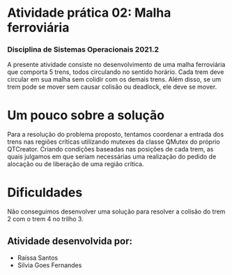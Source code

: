 
# Atividade prática 02:  Malha ferroviária  
### Disciplina de Sistemas Operacionais 2021.2
A presente atividade consiste no desenvolvimento de uma malha ferroviária que comporta 5 trens, todos circulando no sentido horário. Cada trem deve circular em sua malha sem colidir com os demais trens. Além disso, se um trem pode se mover sem causar colisão ou deadlock, ele deve se mover.
## 

# Um pouco sobre a solução
Para a resolução do problema proposto, tentamos coordenar a entrada dos trens nas regiões críticas utilizando mutexes da classe QMutex do próprio QTCreator. Criando condições baseadas nas posições de cada trem, as quais julgamos em que seriam necessárias uma realização do pedido de alocação ou de liberação de uma região crítica.
## 

# Dificuldades
Não conseguimos desenvolver uma solução para resolver a colisão do trem 2 com o trem 4 no trilho 3.
##

## Atividade desenvolvida por:
- Raíssa Santos
- Silvia Goes Fernandes
